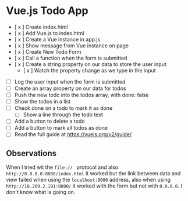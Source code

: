 # Vue.js Todo App

* [ x ] Create index.html
* [ x ] Add Vue.js to index.html
* [ x ] Create a Vue instance in app.js
* [ x ] Show message from Vue instance on page
* [ x ] Create New Todo Form
* [ x ] Call a function when the form is submitted
* [ x ] Create a string property on our data to store the user input
  * [ x ] Watch the property change as we type in the input
* [ ] Log the user input when the form is submitted
* [ ] Create an array property on our data for todos
* [ ] Push the new todo into the todos array, with done: false
* [ ] Show the todos in a list
* [ ] Check done on a todo to mark it as done
  * [ ] Show a line through the todo text
* [ ] Add a button to delete a todo
* [ ] Add a button to mark all todos as done
* [ ] Read the full guide at https://vuejs.org/v2/guide/

## Observations

When I tried wit the `file:// ` protocol and also `http://0.0.0.0:8080/index.html` it worked but the link between data and view failed when using the `localhost:8080` address, also when using `http://10.209.2.191:8080/` it worked with the form but not with `0.0.0.0`. 
I don't know what is going on.


